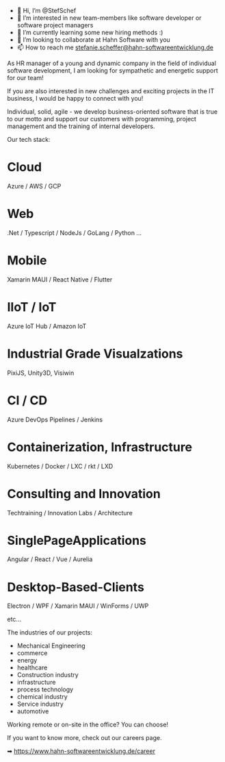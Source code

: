 - 👋 Hi, I’m @StefSchef
- 👀 I’m interested in new team-members like software developer or software project managers
- 🌱 I’m currently learning some new hiring methods :)
- 💞️ I’m looking to collaborate at Hahn Software with you
- 📫 How to reach me stefanie.scheffer@hahn-softwareentwicklung.de

<!---
StefSchef/StefSchef is a ✨ special ✨ repository because its `README.md` (this file) appears on your GitHub profile.
You can click the Preview link to take a look at your changes.
--->

As HR manager of a young and dynamic company in the field of individual software development, I am looking for sympathetic and energetic support for our team!

If you are also interested in new challenges and exciting projects in the IT business, I would be happy to connect with you!

Individual, solid, agile - we develop business-oriented software that is true to our motto and support our customers with programming, project management and the training of internal developers.

Our tech stack:
# Cloud
Azure / AWS / GCP

# Web
.Net / Typescript / NodeJs / GoLang / Python ...

# Mobile
Xamarin MAUI / React Native / Flutter

# IIoT / IoT
Azure IoT Hub / Amazon IoT

# Industrial Grade Visualzations
PixiJS, Unity3D, Visiwin

# CI / CD
Azure DevOps Pipelines / Jenkins

# Containerization, Infrastructure
Kubernetes / Docker / LXC / rkt / LXD

# Consulting and Innovation
Techtraining / Innovation Labs / Architecture

# SinglePageApplications
Angular / React / Vue / Aurelia

# Desktop-Based-Clients
Electron / WPF / Xamarin MAUI / WinForms / UWP

etc...

The industries of our projects:
- Mechanical Engineering
- commerce
- energy
- healthcare
- Construction industry
- infrastructure
- process technology
- chemical industry
- Service industry
- automotive

Working remote or on-site in the office? You can choose!

If you want to know more, check out our careers page.

➡ https://www.hahn-softwareentwicklung.de/career
